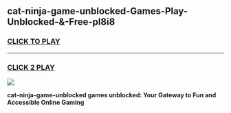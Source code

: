
## cat-ninja-game-unblocked-Games-Play-Unblocked-&-Free-pl8i8
<h3>
<a href="https://premium76.site?title=cat-ninja-game-unblocked&ref=24A">CLICK TO PLAY</a></h3>
<hr>

<h3>
<a href="https://premium76.site?title=cat-ninja-game-unblocked&ref=24A">CLICK 2 PLAY</a>
  
</h3>

<a href="https://premium76.site?title=cat-ninja-game-unblocked&ref=24A"><img src="https://clearcache.store/games.png"></a>


**cat-ninja-game-unblocked games unblocked: Your Gateway to Fun and Accessible Online Gaming**
